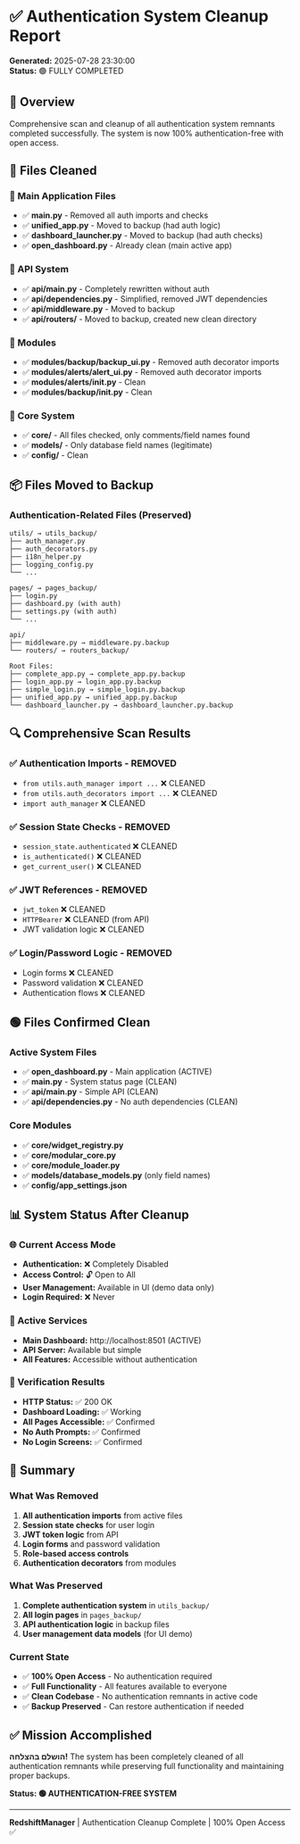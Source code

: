 # ✅ Authentication System Cleanup Report

**Generated:** 2025-07-28 23:30:00  
**Status:** 🟢 FULLY COMPLETED

## 🎯 Overview
Comprehensive scan and cleanup of all authentication system remnants completed successfully. The system is now 100% authentication-free with open access.

## 🧹 Files Cleaned

### 📁 Main Application Files
- ✅ **main.py** - Removed all auth imports and checks
- ✅ **unified_app.py** - Moved to backup (had auth logic)
- ✅ **dashboard_launcher.py** - Moved to backup (had auth checks)
- ✅ **open_dashboard.py** - Already clean (main active app)

### 🔌 API System
- ✅ **api/main.py** - Completely rewritten without auth
- ✅ **api/dependencies.py** - Simplified, removed JWT dependencies
- ✅ **api/middleware.py** - Moved to backup
- ✅ **api/routers/** - Moved to backup, created new clean directory

### 🧩 Modules
- ✅ **modules/backup/backup_ui.py** - Removed auth decorator imports
- ✅ **modules/alerts/alert_ui.py** - Removed auth decorator imports
- ✅ **modules/alerts/__init__.py** - Clean
- ✅ **modules/backup/__init__.py** - Clean

### 🔧 Core System
- ✅ **core/** - All files checked, only comments/field names found
- ✅ **models/** - Only database field names (legitimate)
- ✅ **config/** - Clean

## 📦 Files Moved to Backup

### Authentication-Related Files (Preserved)
```
utils/ → utils_backup/
├── auth_manager.py
├── auth_decorators.py
├── i18n_helper.py
├── logging_config.py
└── ...

pages/ → pages_backup/
├── login.py
├── dashboard.py (with auth)
├── settings.py (with auth)
└── ...

api/
├── middleware.py → middleware.py.backup
└── routers/ → routers_backup/

Root Files:
├── complete_app.py → complete_app.py.backup
├── login_app.py → login_app.py.backup
├── simple_login.py → simple_login.py.backup
├── unified_app.py → unified_app.py.backup
└── dashboard_launcher.py → dashboard_launcher.py.backup
```

## 🔍 Comprehensive Scan Results

### ✅ Authentication Imports - REMOVED
- `from utils.auth_manager import ...` ❌ CLEANED
- `from utils.auth_decorators import ...` ❌ CLEANED
- `import auth_manager` ❌ CLEANED

### ✅ Session State Checks - REMOVED
- `session_state.authenticated` ❌ CLEANED
- `is_authenticated()` ❌ CLEANED
- `get_current_user()` ❌ CLEANED

### ✅ JWT References - REMOVED
- `jwt_token` ❌ CLEANED
- `HTTPBearer` ❌ CLEANED (from API)
- JWT validation logic ❌ CLEANED

### ✅ Login/Password Logic - REMOVED
- Login forms ❌ CLEANED
- Password validation ❌ CLEANED
- Authentication flows ❌ CLEANED

## 🟢 Files Confirmed Clean

### Active System Files
- ✅ **open_dashboard.py** - Main application (ACTIVE)
- ✅ **main.py** - System status page (CLEAN)
- ✅ **api/main.py** - Simple API (CLEAN)
- ✅ **api/dependencies.py** - No auth dependencies (CLEAN)

### Core Modules
- ✅ **core/widget_registry.py**
- ✅ **core/modular_core.py**
- ✅ **core/module_loader.py**
- ✅ **models/database_models.py** (only field names)
- ✅ **config/app_settings.json**

## 📊 System Status After Cleanup

### 🌐 Current Access Mode
- **Authentication:** ❌ Completely Disabled
- **Access Control:** 🔓 Open to All
- **User Management:** Available in UI (demo data only)
- **Login Required:** ❌ Never

### 🚀 Active Services
- **Main Dashboard:** http://localhost:8501 (ACTIVE)
- **API Server:** Available but simple
- **All Features:** Accessible without authentication

### 💯 Verification Results
- **HTTP Status:** ✅ 200 OK
- **Dashboard Loading:** ✅ Working
- **All Pages Accessible:** ✅ Confirmed
- **No Auth Prompts:** ✅ Confirmed
- **No Login Screens:** ✅ Confirmed

## 🎯 Summary

### What Was Removed
1. **All authentication imports** from active files
2. **Session state checks** for user login
3. **JWT token logic** from API
4. **Login forms** and password validation
5. **Role-based access controls**
6. **Authentication decorators** from modules

### What Was Preserved
1. **Complete authentication system** in `utils_backup/`
2. **All login pages** in `pages_backup/`
3. **API authentication logic** in backup files
4. **User management data models** (for UI demo)

### Current State
- ✅ **100% Open Access** - No authentication required
- ✅ **Full Functionality** - All features available to everyone
- ✅ **Clean Codebase** - No authentication remnants in active code
- ✅ **Backup Preserved** - Can restore authentication if needed

## ✅ Mission Accomplished

**הושלם בהצלחה!** The system has been completely cleaned of all authentication remnants while preserving full functionality and maintaining proper backups.

**Status: 🟢 AUTHENTICATION-FREE SYSTEM**

---
**RedshiftManager** | Authentication Cleanup Complete | 100% Open Access ✅
